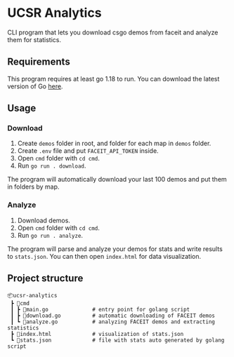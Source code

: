# UCSR Analytics

CLI program that lets you download csgo demos from faceit and analyze them for statistics.

## Requirements

This program requires at least go 1.18 to run. You can download the latest version of Go [here](https://golang.org/).

## Usage

### Download

1. Create `demos` folder in root, and folder for each map in `demos` folder.
2. Create `.env` file and put `FACEIT_API_TOKEN` inside.
3. Open `cmd` folder with `cd cmd`.
4. Run `go run . download`.

The program will automatically download your last 100 demos and put them in folders by map.

### Analyze

1. Download demos.
2. Open `cmd` folder with `cd cmd`.
3. Run `go run . analyze`.

The program will parse and analyze your demos for stats and write results to `stats.json`. You can then open `index.html` for data visualization.

## Project structure

```
📦ucsr-analytics
 ┣ 📂cmd
 ┃ ┣ 📜main.go              # entry point for golang script
 ┃ ┣ 📜download.go          # automatic downloading of FACEIT demos
 ┃ ┗ 📜analyze.go           # analyzing FACEIT demos and extracting statistics
 ┣ 📜index.html             # visualization of stats.json
 ┗ 📜stats.json             # file with stats auto generated by golang script
```
